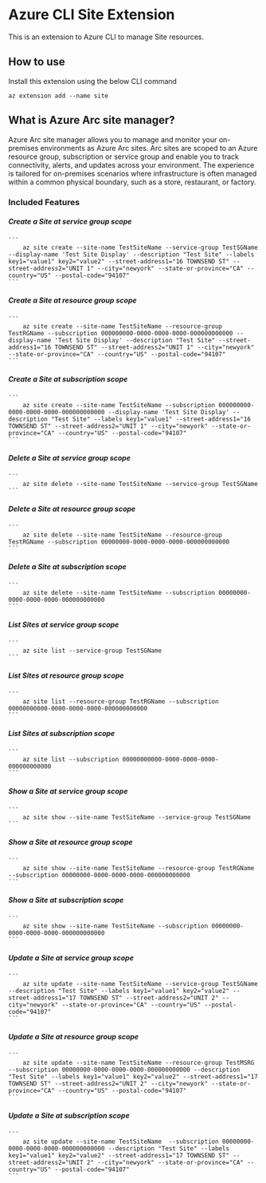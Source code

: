 # Azure CLI Site Extension #
This is an extension to Azure CLI to manage Site resources.

## How to use ##
Install this extension using the below CLI command
```
az extension add --name site
```
## What is Azure Arc site manager?
Azure Arc site manager allows you to manage and monitor your on-premises environments as Azure Arc sites. Arc sites are scoped to an Azure resource group, subscription or service group and enable you to track connectivity, alerts, and updates across your environment. The experience is tailored for on-premises scenarios where infrastructure is often managed within a common physical boundary, such as a store, restaurant, or factory.

### Included Features ###
##### Create a Site at service group scope #####
    ```
        az site create --site-name TestSiteName --service-group TestSGName --display-name 'Test Site Display' --description "Test Site" --labels key1="value1" key2="value2" --street-address1="16 TOWNSEND ST" --street-address2="UNIT 1" --city="newyork" --state-or-province="CA" --country="US" --postal-code="94107"
    ```

##### Create a Site at resource group scope #####
    ```
        az site create --site-name TestSiteName --resource-group TestRGName --subscription 000000000-0000-0000-0000-000000000000 --display-name 'Test Site Display' --description "Test Site" --street-address1="16 TOWNSEND ST" --street-address2="UNIT 1" --city="newyork" --state-or-province="CA" --country="US" --postal-code="94107"
    ```

##### Create a Site at subscription scope #####
    ```
        az site create --site-name TestSiteName --subscription 000000000-0000-0000-0000-000000000000 --display-name 'Test Site Display' --description "Test Site" --labels key1="value1" --street-address1="16 TOWNSEND ST" --street-address2="UNIT 1" --city="newyork" --state-or-province="CA" --country="US" --postal-code="94107"
    ```

##### Delete a Site at service group scope #####
    ```
        az site delete --site-name TestSiteName --service-group TestSGName
    ```

##### Delete a Site at resource group scope #####
    ```
        az site delete --site-name TestSiteName --resource-group TestRGName --subscription 00000000-0000-0000-0000-000000000000
    ```

##### Delete a Site at subscription scope #####
    ```
        az site delete --site-name TestSiteName --subscription 00000000-0000-0000-0000-000000000000
    ```

##### List Sites at service group scope #####
    ```
        az site list --service-group TestSGName
    ```

##### List Sites at resource group scope #####
    ```
        az site list --resource-group TestRGName --subscription 00000000000-0000-0000-0000-000000000000
    ```

##### List Sites at subscription scope #####
    ```
        az site list --subscription 00000000000-0000-0000-0000-000000000000
    ```

##### Show a Site at service group scope #####
    ```
        az site show --site-name TestSiteName --service-group TestSGName
    ```

##### Show a Site at resource group scope #####
    ```
        az site show --site-name TestSiteName --resource-group TestRGName --subscription 00000000-0000-0000-0000-000000000000
    ```

##### Show a Site at subscription scope #####
    ```
        az site show --site-name TestSiteName --subscription 00000000-0000-0000-0000-000000000000
    ```

##### Update a Site at service group scope #####
    ```
        az site update --site-name TestSiteName --service-group TestSGName --description "Test Site" --labels key1="value1" key2="value2" --street-address1="17 TOWNSEND ST" --street-address2="UNIT 2" --city="newyork" --state-or-province="CA" --country="US" --postal-code="94107"
    ```

##### Update a Site at resource group scope #####
    ```
        az site update --site-name TestSiteName --resource-group TestMSRG --subscription 00000000-0000-0000-0000-000000000000 --description "Test Site" --labels key1="value1" key2="value2" --street-address1="17 TOWNSEND ST" --street-address2="UNIT 2" --city="newyork" --state-or-province="CA" --country="US" --postal-code="94107"
    ```

##### Update a Site at subscription scope #####
    ```
        az site update --site-name TestSiteName  --subscription 00000000-0000-0000-0000-000000000000 --description "Test Site" --labels key1="value1" key2="value2" --street-address1="17 TOWNSEND ST" --street-address2="UNIT 2" --city="newyork" --state-or-province="CA" --country="US" --postal-code="94107"
    ```
